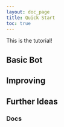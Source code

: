 ```yaml
---
layout: doc_page
title: Quick Start
toc: true
---
```


This is the tutorial!

## Basic Bot

## Improving

## Further Ideas

### Docs
